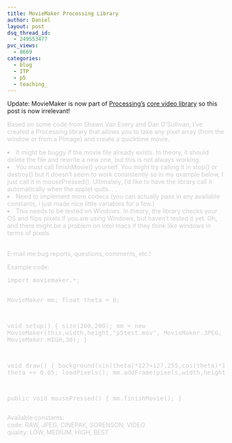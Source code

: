 ```yaml
---
title: MovieMaker Processing Library
author: Daniel
layout: post
dsq_thread_id:
  - 249553477
pvc_views:
  - 8669
categories:
  - blog
  - ITP
  - p5
  - teaching_
---
```

<p>Update:  MovieMaker is now part of <a href="http://processing.org">Processing&#8217;s</a> <a href="http://www.processing.org/reference/libraries/video/index.html">core video library</a> so this post is now irrelevant!</p>
<p><font color = #CCC></p>
<p>Based on some code from Shawn Van Every and Dan O&#8217;Sullivan, I&#8217;ve created a Processing library that allows you to take any pixel array (from the window or from a PImage) and create a quicktime movie.  </p>
<li class="arrow">It might be buggy if the movie file already exists.  In theory, it should delete the file and rewrite a new one, but this is not always working.</li>
<li class="arrow">You must call finishMovie() yourself.   You might try calling it in stop() or destroy() but it doesn&#8217;t seem to work consistently so in my example below, I just call it in mousePressed().  Ultimately, I&#8217;d like to have the library call it automatically when the applet quits. . .</li>
<li class="arrow">Need to implement more codecs (you can actually pass in any available constants, i just made nice little variables for a few.)</li>
<li class="arrow">This needs to be tested on Windows.  In theory, the library checks your OS and flips pixels if you are using Windows, but haven&#8217;t tested it yet. Oh, and there might be a problem on intel macs if they think like windows in terms of pixels.</li>
<p>&nbsp;<br />
E-mail me bug reports, questions, comments, etc.!</p>
<p>Example code:</p>
<pre lang="java">
import moviemaker.*;

MovieMaker mm;
float theta = 0;

void setup() {
  size(200,200);
  mm = new MovieMaker(this,width,height,"p5test.mov", MovieMaker.JPEG, MovieMaker.HIGH,30);
}

void draw() {
  background(sin(theta)*127+127,255,cos(theta)*127+127);
  theta += 0.05;
  loadPixels();
  mm.addFrame(pixels,width,height);
}

public void mousePressed() {
  mm.finishMovie();
}
</pre>
<p>Available constants:<br />
code: RAW, JPEG, CINEPAK, SORENSON, VIDEO<br />
quality: LOW, MEDIUM, HIGH, BEST<br />
</font></p>

